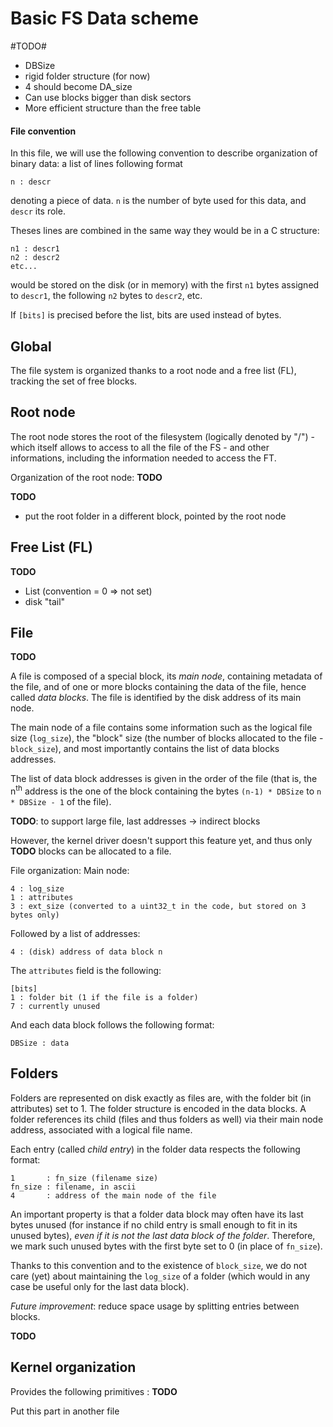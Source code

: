 Basic FS Data scheme
====================

#TODO#
* DBSize
* rigid folder structure (for now)
* 4 should become DA_size
* Can use blocks bigger than disk sectors
* More efficient structure than the free table

#### File convention ####
In this file, we will use the following convention to describe organization of
binary data: a list of lines following format

    n : descr

denoting a piece of data. `n` is the number of byte used for this data, and 
`descr` its role. 

Theses lines are combined in the same way they would be in a C structure:

    n1 : descr1
    n2 : descr2
    etc...

would be stored on the disk (or in memory) with the first `n1` bytes assigned
to `descr1`, the following `n2` bytes to `descr2`, etc.

If `[bits]` is precised before the list, bits are used instead of bytes.

Global
------
The file system is organized thanks to a root node and a free list (FL), tracking
the set of free blocks.


Root node
---------
The root node stores the root of the filesystem (logically denoted by "/") -
which itself allows to access to all the file of the FS - and other informations,
including the information needed to access the FT.

Organization of the root node: **TODO**

**TODO**

* put the root folder in a different block, pointed by the root node


Free List (FL)
---------------
**TODO**

* List (convention = 0 => not set)
* disk "tail"

File
----
**TODO**

A file is composed of a special block, its _main node_, containing metadata of 
the file, and of one or more blocks containing the data of the file, hence 
called _data blocks_. The file is identified by the disk address of its main
node.

The main node of a file contains some information such as the logical file size 
(`log_size`), the "block" size (the number of blocks allocated to the file - 
`block_size`), and most importantly contains the list of data blocks addresses.

The list of data block addresses is given in the order of the file 
(that is, the n<sup>th</sup> address is the one of the block containing the 
bytes `(n-1) * DBSize` to `n * DBSize - 1` of the file).

**TODO**: to support large file, last addresses -> indirect blocks

However, the kernel driver doesn't support this feature yet, and thus only 
**TODO** blocks can be allocated to a file.

File organization:
Main node:

    4 : log_size
    1 : attributes
    3 : ext_size (converted to a uint32_t in the code, but stored on 3 bytes only)

Followed by a list of addresses:

    4 : (disk) address of data block n

The `attributes` field is the following:

    [bits]
    1 : folder bit (1 if the file is a folder)
    7 : currently unused
<!--- we could also store a ref counter on some bits --->

And each data block follows the following format:

    DBSize : data


Folders
-------
Folders are represented on disk exactly as files are, with the folder bit (in
attributes) set to 1. The folder structure is encoded in the data blocks. A
folder references its child (files and thus folders as well) via their main node
address, associated with a logical file name.

Each entry (called _child entry_) in the folder data respects the following
format:

    1       : fn_size (filename size)
    fn_size : filename, in ascii
    4       : address of the main node of the file

An important property is that a folder data block may often have its last bytes
unused (for instance if no child entry is small enough to fit in its unused
bytes), _even if it is not the last data block of the folder_. Therefore, we
mark such unused bytes with the first byte set to 0 (in place of `fn_size`).

Thanks to this convention and to the existence of `block_size`, we do not
care (yet) about maintaining the `log_size` of a folder (which would in any
case be useful only for the last data block).

_Future improvement_: reduce space usage by splitting entries between blocks.

**TODO**


Kernel organization
------------------
Provides the following primitives :
**TODO**

Put this part in another file